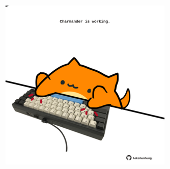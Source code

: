 <!-- built at 27/12/2024, 10:00:40 UTC -->
<p align="center">
  <img width="500" height="500" src="./ReadmeImage.svg">
</p>
